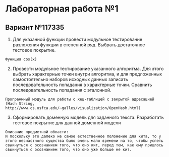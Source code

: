 # Лабораторная работа №1
## Вариант №117335
1. Для указанной функции провести модульное тестирование разложения функции в степенной ряд. Выбрать достаточное тестовое покрытие.
```
Функция cos(x)
```
2. Провести модульное тестирование указанного алгоритма. Для этого выбрать характерные точки внутри алгоритма, и для предложенных самостоятельно наборов исходных данных записать последовательность попадания в характерные точки. Сравнить последовательность попадания с эталонной.
```
Программный модуль для работы c хеш-таблицей с закрытой адресацией (Hash String, http://www.cs.usfca.edu/~galles/visualization/OpenHash.html)
```
3. Сформировать доменную модель для заданного текста.  Разработать тестовое покрытие для данной доменной модели
```
Описание предметной области:
И поскольку это далеко не самое естественное положение для кита, то у этого несчастного существа было очень мало времени на то, чтобы успеть свыкнуться с осознанием того, что оно кит, перед тем, как ему пришлось свыкнуться с осознанием того, что оно уже больше не кит.
```

